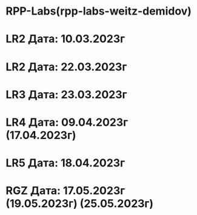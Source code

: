 # RPP-Labs(rpp-labs-weitz-demidov)

# LR2 Дата: 10.03.2023г

# LR2 Дата: 22.03.2023г

# LR3 Дата: 23.03.2023г

# LR4 Дата: 09.04.2023г (17.04.2023г)

# LR5 Дата: 18.04.2023г


# RGZ Дата: 17.05.2023г (19.05.2023г) (25.05.2023г)